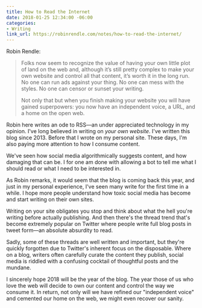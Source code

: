 ```yaml
---
title: How to Read the Internet
date: 2018-01-25 12:34:00 -06:00
categories:
- Writing
link_url: https://robinrendle.com/notes/how-to-read-the-internet/
---
```


Robin Rendle:

> Folks now seem to recognize the value of having your own little plot of land on the web and, although it’s still pretty complex to make your own website and control all that content, it’s worth it in the long run. No one can run ads against your thing. No one can mess with the styles. No one can censor or sunset your writing.
>
> Not only that but when you finish making your website you will have gained superpowers: you now have an independent voice, a URL, and a home on the open web.

Robin here writes an ode to RSS—an under appreciated technology in my opinion. I've long believed in writing on *your own website*. I've written this blog since 2013. Before that I wrote on my personal site. These days, I'm also paying more attention to how I consume content.

We've seen how social media algorithmically suggests content, and how damaging that can be. I for one am done with allowing a bot to tell me what I should read or what I need to be interested in.

As Robin remarks, it would seem that the blog is coming back this year, and just in my personal experience, I've seen many write for the first time in a while. I hope more people understand how toxic social media has become and start writing on their own sites.

Writing on your site obligates you stop and think about what the hell you're writing before actually publishing. And then there's the thread trend that's become extremely popular on Twitter where people write full blog posts in tweet form—an absolute absurdity to read.

Sadly, some of these threads are well written and important, but they're quickly forgotten due to Twitter's inherent focus on the disposable. Where on a blog, writers often carefully curate the  content they publish, social media is riddled with a confusing cocktail of thoughtful posts and the mundane.

I sincerely hope 2018 will be the year of the blog. The year those of us who love the web will decide to own our content and control the way we consume it. In return, not only will we have refined our "independent voice" and cemented our home on the web, we might even recover our sanity.
